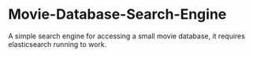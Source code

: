# Movie-Database-Search-Engine
A simple search engine for accessing a small movie database, it requires elasticsearch running to work.
